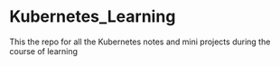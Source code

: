 # Kubernetes_Learning
This the repo for all the Kubernetes notes and mini projects during the course of learning

